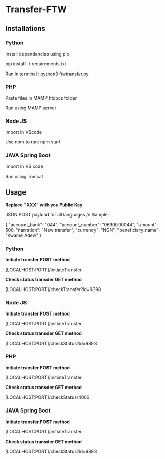 # Transfer-FTW

<h2> Installations </h2>

<h3> Python</h3>
<p> Install dependencies using pip </p>
<p> pip install -r requirements.txt </p>
<p>Run in terminal : python3 ftwtransfer.py</p>
<h3> PHP</h3>
<p> Paste files in MAMP htdocs folder </p>
<p> Run using MAMP server </p>
<h3> Node JS </h3>
<p> Import in VScode  </p>
<p> Use npm to run: npm start </p>
<h3> JAVA Spring Boot </h3>
<p> Import in VS code </p>
<p> Run using Tomcat </p>

<h2> Usage </h2>

<p> <b> Replace "XXX" with you Public Key </b> </p>
<p> JSON POST payload for all languages /n Sample:</p>
{
"account_bank": "044",
"account_number": "0690000044",
"amount": 500,
"narration": "New transfer",
"currency": "NGN",
"beneficiary_name": "Kwame Adew"
}
<h3> Python</h3>
<b> Initiate transfer </b>
<b> POST method </b>
<p> [LOCALHOST:PORT]/initiateTransfer </p>
<b> Check status transder </b>
<b> GET method </b>
<p> [LOCALHOST:PORT]/checkTransfer?id=9898 </p>

<h3> Node JS </h3>
<b> Initiate transfer </b>
<b> POST method </b>
<p> [LOCALHOST:PORT]/initiateTransfer </p>
<b> Check status transder </b>
<b> GET method </b>
<p> [LOCALHOST:PORT]/checkStatus?id=9898 </p>

<h3> PHP </h3>
<b> Initiate transfer </b>
<b> POST method </b>
<p> [LOCALHOST:PORT]/initiateTransfer </p>
<b> Check status transder </b>
<b> GET method </b>
<p> [LOCALHOST:PORT]/checkStatus/4000 </p>

<h3> JAVA Spring Boot </h3>
<b> Initiate transfer </b>
<b> POST method </b>
<p> [LOCALHOST:PORT]/initiateTransfer </p>
<b> Check status transder </b>
<b> GET method </b>
<p> [LOCALHOST:PORT]/checkStatus?id=9898 </p>


